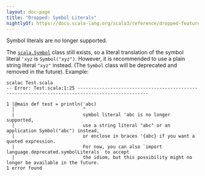 ```yaml
---
layout: doc-page
title: "Dropped: Symbol Literals"
nightlyOf: https://docs.scala-lang.org/scala3/reference/dropped-features/symlits.html
---
```


Symbol literals are no longer supported.

The [`scala.Symbol`](https://scala-lang.org/api/3.x/scala/Symbol.html) class still exists, so a literal translation of the symbol literal `'xyz` is `Symbol("xyz")`. However, it is recommended to use a plain string literal `"xyz"` instead. (The `Symbol` class will be deprecated and removed in the future). Example:


```
scalac Test.scala
-- Error: Test.scala:1:25 ------------------------------------------------------------------------------------------------

1 |@main def test = println('abc)
  |                         ^
  |                         symbol literal 'abc is no longer supported,
  |                         use a string literal "abc" or an application Symbol("abc") instead,
  |                         or enclose in braces '{abc} if you want a quoted expression.
  |                         For now, you can also `import language.deprecated.symbolLiterals` to accept
  |                         the idiom, but this possibility might no longer be available in the future.
1 error found
```
